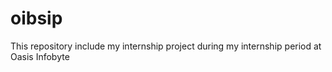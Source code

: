 # oibsip
This repository include my internship project during my internship period at Oasis Infobyte
